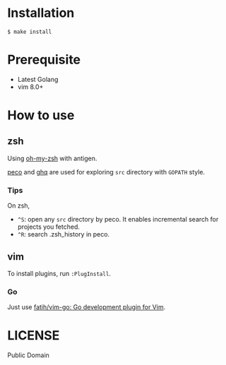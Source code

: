 Installation
============

```
$ make install
```

Prerequisite
============

* Latest Golang
* vim 8.0+

How to use
==========

zsh
---

Using [oh-my-zsh](https://github.com/robbyrussell/oh-my-zsh) with antigen.

[peco](https://github.com/peco/peco) and [ghq](https://github.com/motemen/ghq) are used for exploring `src` directory with `GOPATH` style.

### Tips

On zsh,

* `^S`: open any `src` directory by peco. It enables incremental search for projects you fetched.
* `^R`: search .zsh_history in peco.

vim
---

To install plugins, run `:PlugInstall`.

### Go

Just use [fatih/vim-go: Go development plugin for Vim](https://github.com/fatih/vim-go).

LICENSE
=======

Public Domain
